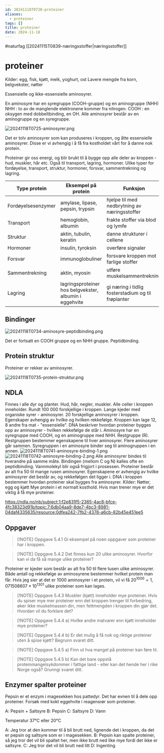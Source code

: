 ```yaml
---
id: 20241118T0720-proteiner
aliases:
  - proteiner
tags: []
title: proteiner
date: 2024-11-18
---
```


#naturfag [[20241115T0839-næringsstoffer|næringsstoffer]]

# proteiner

Kilder: egg, fisk, kjøtt, melk, yoghurt, ost
Lavere mengde fra korn, belgvekster, nøtter

Essensielle og ikke-essensielle aminosyrer.

En aminosyre har en syregruppe (COOH-gruppe) og en aminogruppe (NHH)
NHH : to av de manglende elektronene kommer fra nitrogen.
COOH : en oksygen med dobbeltbinding, en OH.
Alle aminosyrer består av en aminogruppe og en syregruppe.

![20241118T0725-aminosyrer.png](Assets/20241118T0725-aminosyrer.png)

Det er tolv aminosyrer som kan produseres i kroppen, og åtte essensielle aminosyrer. Disse er vi avhengig i å få fra kostholdet vårt for å danne nok protein.

Proteiner gir oss energi, og blir brukt til å bygge opp alle deler av kroppen - hud, muskler, hår etc. Også til transport, lagring, hormoner.
Ulike typer for fordøyelse, transport, struktur, hormoner, forsvar, sammentrekning og lagring.

| Type protein       | Eksempel på protein                                    | Funksjon                                           |
| ------------------ | ------------------------------------------------------ | -------------------------------------------------- |
| Fordøyelsesenzymer | amylase, lipase, pepsin, trypsin                       | hjelpe til med nedbrytning av næringsstoffer       |
| Transport          | hemoglobin, albumin                                    | frakte stoffer via blod og lymfe                   |
| Struktur           | aktin, tubulin, keratin                                | danne strukturer i cellene                         |
| Hormoner           | insulin, tyroksin                                      | overføre signaler                                  |
| Forsvar            | immunoglobuliner                                       | forsvare kroppen mot farlige stoffer               |
| Sammentrekning     | aktin, myosin                                          | utføre muskelsammentrekning                        |
| Lagring            | lagringsproteiner hos belgvekster, albumin i eggehvite | gi næring i tidlig fosterstadium og til frøplanter |

## Bindinger

![20241118T0734-aminosyre-peptidbinding.png](Assets/20241118T0734-aminosyre-peptidbinding.png)

Det er fortsatt en COOH gruppe og en NHH gruppe. Peptidbinding.

## Protein struktur

Proteiner er rekker av aminosyrer.

![20241118T0735-protein-struktur.png](Assets/20241118T0735-protein-struktur.png)

## NDLA

Finnes i alle dyr og planter.
Hud, hår, negler, muskler.
Alle celler i kroppen inneholder. Rundt 100 000 forskjellige i kroppen.
Lange kjeder med organiske syrer - aminosyrer.
20 forskjellige aminosyrer i kroppen. Egenskaper avhengig av hvilke og hvilken rekkefølge.
Kroppen kan lage 12, 8 andre fra mat - "essensielle".
DNA beskriver hvordan proteiner bygges opp av aminosyrer - hvilken rekkefølge de står i.
Aminosyre har en syregruppe med COOH, og en aminogruppe med NHH.
Restgruppe (R). Restgruppen bestemmer egenskapene til hver aminosyrer.
Flere aminosyrer går sammen. Syregruppen i en aminosyre binder seg til aminogruppen i en annen.
![20241118T0741-aminosyre-binding-1.png](Assets/20241118T0741-aminosyre-binding-1.png)
![20241118T0742-aminosyre-binding-2.png](Assets/20241118T0742-aminosyre-binding-2.png)
Alle aminosyrer bindes til hverandre på samme måte.
Bindingen (mellom C og N) kalles ofte en peptidbinding.
Vannmolekyl blir også frigjort i prosessen.
Proteiner består av alt fra 50 til mange rusen aminosyrer.
Egenskapene er avhengig av hvilke aminosyrer det består av, og rekkefølgen det ligger i.
DNA i kroppen bestemmer hvordan proteiner skal bygges fra aminosyrer.
Kilder: Nøtter, egg og kjøtt
Mye protein i et normalt kosthold. Hvis man trener mye er det viktig å få mye proteiner.

https://ndla.no/nb/subject:1:f2e831f5-2365-4ac8-bfce-4fc38323d91b/topic:7:6db04aa9-8de7-4bc3-8981-04daf4335635/resource:0dfea242-7fb2-4378-a6cb-82b45e451ee5

## Oppgaver

> [!NOTE] Oppgave 5.4.1
> Gi eksempel på noen oppgaver som proteiner har i kroppen.

> [!NOTE] Oppgave 5.4.2
> Det finnes kun 20 ulike aminosyrer. Hvorfor kan vi da få så mange ulike proteiner?

Proteiner er kjeder som består av alt fra 50 til flere tusen ulike aminosyrer. Både antall og rekkefølge av aminosyrene bestemmer hvilket protein man får. Hvis jeg sier at det er 1000 aminosyrer i et protein, vil vi få $20^1000 = 1,071 508 607 * 10^1301$ ulike proteiner som kan lages.

> [!NOTE] Oppgave 5.4.3
> Muskler (kjøtt) inneholder mye proteiner. Hvis du spiser mye mer proteiner enn det kroppen trenger til forbedring, øker ikke muskelmassen din, men fettmengden i kroppen din gjør det. Hvordan vil du forklare det?

> [!NOTE] Oppgave 5.4.4 a)
> Hvilke andre matvarer enn kjøtt inneholder mye proteiner?

> [!NOTE] Oppgave 5.4.4 b)
> Er det mulig å få nok og riktige proteiner uten å spise kjøtt? Begrunn svaret ditt.

> [!NOTE] Oppgave 5.4.5 a)
> Finn ut hva mangel på proteiner kan føre til.

> [!NOTE] Oppgave 5.4.5 b)
> Kan det bare oppstå proteinmangelsykdommer i fattige land - eller kan det hende her i rike Norge også? Grunngi svaret ditt.

## Enzymer spalter proteiner

Pepsin er et enzym i magesekken hos pattedyr. Det har evnen til å dele opp proteiner.
Forsøk med kokt eggehvite i reagensrør som proteiner.

A: Pepsin + Saltsyre
B: Pepsin
C: Saltsyre
D: Vann

Temperatur 37°C eller 20°C

A: Jeg tror at den kommer til å bli brutt ned, lignende det i kroppen, da det er pepsin og saltsyre som er i magesekken.
B: Pepsin kan spalte proteiner, så jeg tror det vil bli spaltet her, men ikke brutt ned like mye fordi det ikke er saltsyre.
C: Jeg tror det vil bli brutt ned litt
D: Ingenting
